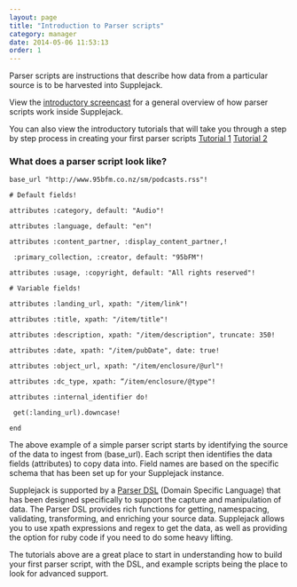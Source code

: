 ```yaml
---
layout: page
title: "Introduction to Parser scripts"
category: manager
date: 2014-05-06 11:53:13
order: 1
---
```



Parser scripts are instructions that describe how data from a particular source is to be harvested into Supplejack. 

View the [introductory screencast](http://youtu.be/MLUURxcfcLc) for a general overview of how parser scripts work inside Supplejack. 

You can also view the introductory tutorials that will take you through a step by step process in creating your first parser scripts [Tutorial 1](https://drive.google.com/file/d/0B63EYVIeMWSfdThwRXhxcllwTVE/edit?usp=sharing) [Tutorial 2](https://drive.google.com/file/d/0B63EYVIeMWSfdERXYTJJYmR2cW8/edit?usp=sharing)

### What does a parser script look like?

    base_url "http://www.95bfm.co.nz/sm/podcasts.rss"!

    # Default fields!

    attributes :category, default: "Audio"!

    attributes :language, default: "en"!

    attributes :content_partner, :display_content_partner,!

     :primary_collection, :creator, default: "95bFM"!

    attributes :usage, :copyright, default: "All rights reserved"!

    # Variable fields!

    attributes :landing_url, xpath: "/item/link"!

    attributes :title, xpath: "/item/title"!

    attributes :description, xpath: "/item/description", truncate: 350!

    attributes :date, xpath: "/item/pubDate", date: true!

    attributes :object_url, xpath: "/item/enclosure/@url"!

    attributes :dc_type, xpath: “/item/enclosure/@type"!

    attributes :internal_identifier do!

     get(:landing_url).downcase!

    end

The above example of a simple parser script starts by identifying the source of the data to ingest from (base_url). Each script then identifies the data fields (attributes) to copy data into. Field names are based on the specific schema that has been set up for your Supplejack instance. 

Supplejack is supported by a [Parser DSL](http://digitalnz.github.io/supplejack/manager/parser-dsl-domain-specific-language.html) (Domain Specific Language) that has been designed specifically to support the capture and manipulation of data. The Parser DSL provides rich functions for getting, namespacing, validating, transforming, and enriching your source data. Supplejack allows you to use xpath expressions and regex to get the data, as well as providing the option for ruby code if you need to do some heavy lifting.

The tutorials above are a great place to start in understanding how to build your first parser script, with the DSL, and example scripts being the place to look for advanced support.

